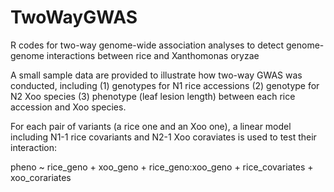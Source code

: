 # TwoWayGWAS
R codes for two-way genome-wide association analyses to detect genome-genome interactions between rice and Xanthomonas oryzae   

A small sample data are provided to illustrate how two-way GWAS was conducted, including
  (1) genotypes for N1 rice accessions
  (2) genotype for N2 Xoo species
  (3) phenotype (leaf lesion length) between each rice accession and Xoo species.
 
For each pair of variants (a rice one and an Xoo one), a linear model including N1-1 rice covariants and N2-1 Xoo coraviates is used to test their interaction:

pheno ~ rice_geno + xoo_geno + rice_geno:xoo_geno + rice_covariates + xoo_corariates


